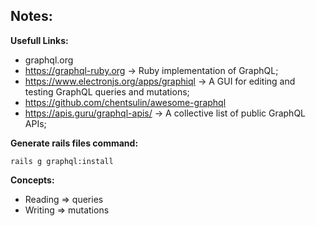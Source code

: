 ## Notes:


**Usefull Links:**
*  graphql.org
*  https://graphql-ruby.org -> Ruby implementation of GraphQL;
*  https://www.electronjs.org/apps/graphiql -> A GUI for editing and testing GraphQL queries and mutations;
*  https://github.com/chentsulin/awesome-graphql
*  https://apis.guru/graphql-apis/ -> A collective list of public GraphQL APIs;


**Generate rails files command:**

`rails g graphql:install`


**Concepts:**
*  Reading => queries
*  Writing => mutations
